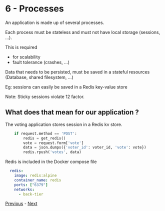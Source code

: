 # 6 - Processes

An application is made up of several processes.

Each process must be stateless and must not have local storage (sessions, ...).

This is required
* for scalability
* fault tolerance (crashes, ...)

Data that needs to be persisted, must be saved in a stateful resources (Database, shared filesystem, ...)

Eg: sessions can easily be saved in a Redis key-value store

Note: Sticky sessions violate 12 factor.

## What does that mean for our application ?

The voting application stores session in a Redis kv store.


```python
    if request.method == 'POST':
        redis = get_redis()
        vote = request.form['vote']
        data = json.dumps({'voter_id': voter_id, 'vote': vote})
        redis.rpush('votes', data)
```

Redis is included in the Docker compose file

```yaml
  redis:
    image: redis:alpine
    container_name: redis
    ports: ["6379"]
    networks:
      - back-tier
```

[Previous](05_build_release_run.md) - [Next](07_port_binding.md)
